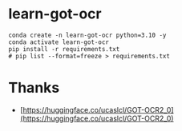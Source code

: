  # learn-got-ocr
 
```
conda create -n learn-got-ocr python=3.10 -y
conda activate learn-got-ocr
pip install -r requirements.txt
# pip list --format=freeze > requirements.txt
```



# Thanks 

- [https://huggingface.co/ucaslcl/GOT-OCR2_0](https://huggingface.co/ucaslcl/GOT-OCR2_0)